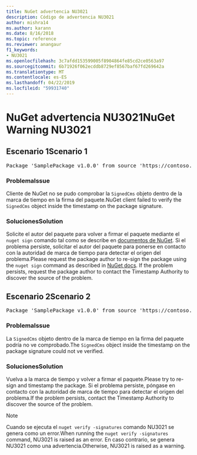 ```yaml
---
title: NuGet advertencia NU3021
description: Código de advertencia NU3021
author: mishra14
ms.author: karann
ms.date: 8/16/2018
ms.topic: reference
ms.reviewer: anangaur
f1_keywords:
- NU3021
ms.openlocfilehash: 3c7afdd153599005f8904864fe85cd2ce0563a97
ms.sourcegitcommit: 6b71926f062ecddb8729ef8567baf67fd269642a
ms.translationtype: MT
ms.contentlocale: es-ES
ms.lasthandoff: 04/22/2019
ms.locfileid: "59931740"
---
```

# <a name="nuget-warning-nu3021"></a><span data-ttu-id="5bc65-103">NuGet advertencia NU3021</span><span class="sxs-lookup"><span data-stu-id="5bc65-103">NuGet Warning NU3021</span></span>

## <a name="scenario-1"></a><span data-ttu-id="5bc65-104">Escenario 1</span><span class="sxs-lookup"><span data-stu-id="5bc65-104">Scenario 1</span></span>

<pre>Package 'SamplePackage v1.0.0' from source 'https://contoso.com/index.json': The primary signature's timestamp signature validation failed.</pre>

### <a name="issue"></a><span data-ttu-id="5bc65-105">Problema</span><span class="sxs-lookup"><span data-stu-id="5bc65-105">Issue</span></span>

<span data-ttu-id="5bc65-106">Cliente de NuGet no se pudo comprobar la `SignedCms` objeto dentro de la marca de tiempo en la firma del paquete.</span><span class="sxs-lookup"><span data-stu-id="5bc65-106">NuGet client failed to verify the `SignedCms` object inside the timestamp on the package signature.</span></span>


### <a name="solution"></a><span data-ttu-id="5bc65-107">Soluciones</span><span class="sxs-lookup"><span data-stu-id="5bc65-107">Solution</span></span>

<span data-ttu-id="5bc65-108">Solicite el autor del paquete para volver a firmar el paquete mediante el `nuget sign` comando tal como se describe en [documentos de NuGet](https://docs.microsoft.com/en-us/nuget/create-packages/sign-a-package). Si el problema persiste, solicitar el autor del paquete para ponerse en contacto con la autoridad de marca de tiempo para detectar el origen del problema.</span><span class="sxs-lookup"><span data-stu-id="5bc65-108">Please request the package author to re-sign the package using the `nuget sign` command as described in [NuGet docs](https://docs.microsoft.com/en-us/nuget/create-packages/sign-a-package). If the problem persists, request the package author to contact the Timestamp Authority to discover the source of the problem.</span></span>



## <a name="scenario-2"></a><span data-ttu-id="5bc65-109">Escenario 2</span><span class="sxs-lookup"><span data-stu-id="5bc65-109">Scenario 2</span></span>

<pre>Package 'SamplePackage v1.0.0' from source 'https://contoso.com/index.json': The timestamp signature validation failed.</pre>

### <a name="issue"></a><span data-ttu-id="5bc65-110">Problema</span><span class="sxs-lookup"><span data-stu-id="5bc65-110">Issue</span></span>

<span data-ttu-id="5bc65-111">La `SignedCms` objeto dentro de la marca de tiempo en la firma del paquete podría no ve comprobado.</span><span class="sxs-lookup"><span data-stu-id="5bc65-111">The `SignedCms` object inside the timestamp on the package signature could not ve verified.</span></span>


### <a name="solution"></a><span data-ttu-id="5bc65-112">Soluciones</span><span class="sxs-lookup"><span data-stu-id="5bc65-112">Solution</span></span>

<span data-ttu-id="5bc65-113">Vuelva a la marca de tiempo y volver a firmar el paquete.</span><span class="sxs-lookup"><span data-stu-id="5bc65-113">Please try to re-sign and timestamp the package.</span></span> <span data-ttu-id="5bc65-114">Si el problema persiste, póngase en contacto con la autoridad de marca de tiempo para detectar el origen del problema.</span><span class="sxs-lookup"><span data-stu-id="5bc65-114">If the problem persists, contact the Timestamp Authority to discover the source of the problem.</span></span>


> [!Note]
> <span data-ttu-id="5bc65-115">Cuando se ejecuta el `nuget verify -signatures` comando NU3021 se genera como un error.</span><span class="sxs-lookup"><span data-stu-id="5bc65-115">When running the `nuget verify -signatures` command, NU3021 is raised as an error.</span></span> <span data-ttu-id="5bc65-116">En caso contrario, se genera NU3021 como una advertencia.</span><span class="sxs-lookup"><span data-stu-id="5bc65-116">Otherwise, NU3021 is raised as a warning.</span></span>